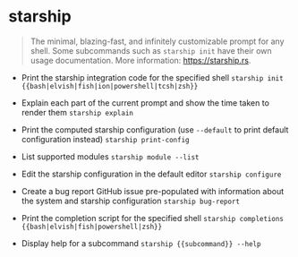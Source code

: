 # starship
> The minimal, blazing-fast, and infinitely customizable prompt for any shell.
> Some subcommands such as `starship init` have their own usage documentation.
> More information: <https://starship.rs>.

- Print the starship integration code for the specified shell
`starship init {{bash|elvish|fish|ion|powershell|tcsh|zsh}}`

- Explain each part of the current prompt and show the time taken to render them
`starship explain`

- Print the computed starship configuration (use `--default` to print default configuration instead)
`starship print-config`

- List supported modules
`starship module --list`

- Edit the starship configuration in the default editor
`starship configure`

- Create a bug report GitHub issue pre-populated with information about the system and starship configuration
`starship bug-report`

- Print the completion script for the specified shell
`starship completions {{bash|elvish|fish|powershell|zsh}}`

- Display help for a subcommand
`starship {{subcommand}} --help`
